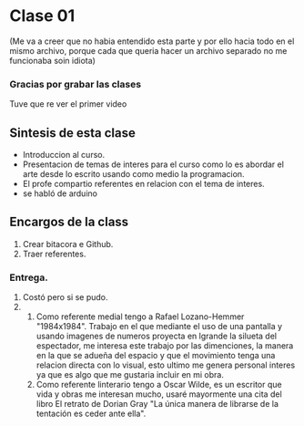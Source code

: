 # Clase 01
(Me va a creer que no habia entendido esta parte y por ello hacia todo en el mismo archivo, porque cada que queria hacer un archivo separado no me funcionaba soin idiota)
### Gracias por grabar las clases
Tuve que re ver el primer video
## Sintesis de esta clase
- Introduccion al curso.
- Presentacion de temas de interes para el curso como lo es abordar el arte desde lo escrito usando como medio la programacion.
- El profe compartio referentes en relacion con el tema de interes.
- se habló de arduino

## Encargos de la class
1. Crear bitacora e Github.
2. Traer referentes.
### Entrega.
1. Costó pero si se pudo.
2. 1. Como referente medial tengo a Rafael Lozano-Hemmer "1984x1984". Trabajo en el que mediante el uso de una pantalla y usando imagenes de numeros proyecta en lgrande la silueta del espectador, me interesa este trabajo por las dimenciones, la manera en la que se adueña del espacio y que el movimiento tenga una relacion directa con lo visual, esto ultimo me genera personal interes ya que es algo que me gustaria incluir en mi obra.
   2.  Como referente linterario tengo a Oscar Wilde, es un escritor que vida y obras me interesan mucho, usaré mayormente una cita del libro El retrato de Dorian Gray "La única manera de librarse de la tentación es ceder ante ella".
